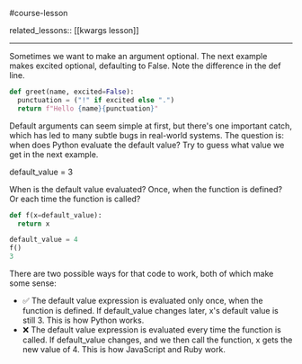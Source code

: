 #course-lesson 

related_lessons:: [[kwargs lesson]]
____

Sometimes we want to make an argument optional. The next example makes excited optional, defaulting to False. Note the difference in the def line.

```python
def greet(name, excited=False):
  punctuation = ("!" if excited else ".")
  return f"Hello {name}{punctuation}"
```

Default arguments can seem simple at first, but there's one important catch, which has led to many subtle bugs in real-world systems. The question is: when does Python evaluate the default value? Try to guess what value we get in the next example.

>
default_value = 3

 When is the default value evaluated? Once, when the function is defined? Or
each time the function is called?

```python
def f(x=default_value):
  return x

default_value = 4
f()
3
```

There are two possible ways for that code to work, both of which make some sense:

- ✅ The default value expression is evaluated only once, when the function is defined. If default_value changes later, x's default value is still 3. This is how Python works.
- ❌ The default value expression is evaluated every time the function is called. If default_value changes, and we then call the function, x gets the new value of 4. This is how JavaScript and Ruby work.

